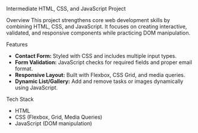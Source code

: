 Intermediate HTML, CSS, and JavaScript Project

Overview
This project strengthens core web development skills by combining HTML, CSS, and JavaScript. It focuses on creating interactive, validated, and responsive components while practicing DOM manipulation.

Features
- **Contact Form:** Styled with CSS and includes multiple input types.
- **Form Validation:** JavaScript checks for required fields and proper email format.
- **Responsive Layout:** Built with Flexbox, CSS Grid, and media queries.
- **Dynamic List/Gallery:** Add and remove tasks or images dynamically using JavaScript.

Tech Stack
- HTML  
- CSS (Flexbox, Grid, Media Queries)  
- JavaScript (DOM manipulation)
